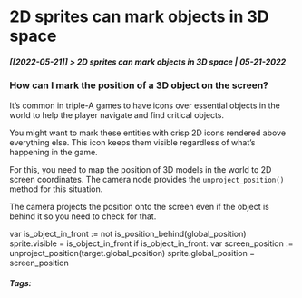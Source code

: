 # 2D sprites can mark objects in 3D space
##### [[2022-05-21]] > 2D sprites can mark objects in 3D space | 05-21-2022

### How can I mark the position of a 3D object on the screen?

It’s common in triple-A games to have icons over essential objects in the world to help the player navigate and find critical objects.

You might want to mark these entities with crisp 2D icons rendered above everything else. This icon keeps them visible regardless of what’s happening in the game.

For this, you need to map the position of 3D models in the world to 2D screen coordinates. The camera node provides the `unproject_position()` method for this situation.

The camera projects the position onto the screen even if the object is behind
it so you need to check for that.

var is_object_in_front := not is_position_behind(global_position)
sprite.visible = is_object_in_front
if is_object_in_front:
    var screen_position := unproject_position(target.global_position)
    sprite.global_position = screen_position

##### Tags: 